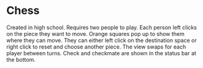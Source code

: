 # Chess
Created in high school.  Requires two people to play.  Each person left clicks on the piece they want to move.  Orange squares pop up to show them where they can move.  They can either left click on the destination space or right click to reset and choose another piece.  The view swaps for each player between turns.  Check and checkmate are shown in the status bar at the bottom.
